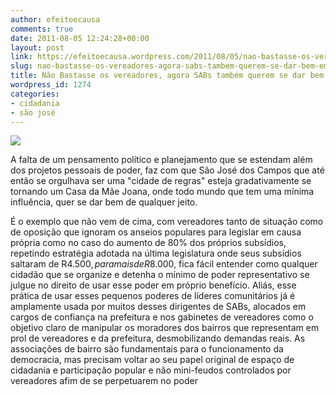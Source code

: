 ```yaml
---
author: efeitoecausa
comments: true
date: 2011-08-05 12:24:28+00:00
layout: post
link: https://efeitoecausa.wordpress.com/2011/08/05/nao-bastasse-os-vereadores-agora-sabs-tambem-querem-se-dar-bem-em-sjc/
slug: nao-bastasse-os-vereadores-agora-sabs-tambem-querem-se-dar-bem-em-sjc
title: Não Bastasse os vereadores, agora SABs também querem se dar bem em SJC
wordpress_id: 1274
categories:
- cidadania
- são josé
---
```


[![](http://efeitoecausa.files.wordpress.com/2011/08/boquinha-sab.jpg)](http://efeitoecausa.files.wordpress.com/2011/08/boquinha-sab.jpg)

A falta de um pensamento político e planejamento que se estendam além dos projetos pessoais de poder, faz com que São José dos Campos que até então se orgulhava ser uma "cidade de regras" esteja gradativamente se tornando um Casa da Mãe Joana, onde todo mundo que tem uma mínima influência, quer se dar bem de qualquer jeito.

É o exemplo que não vem de cima, com vereadores tanto de situação como de oposição que ignoram os anseios populares para legislar em causa própria como no caso do aumento de 80% dos próprios subsídios, repetindo estratégia adotada na última legislatura onde seus subsídios saltaram de R$4.500, para mais de R$8.000, fica fácil entender como qualquer cidadão que se organize e detenha o mínimo de poder representativo se julgue no direito de usar esse poder em próprio benefício. Aliás, esse prática de usar esses pequenos poderes de líderes comunitários já é amplamente usada por muitos desses dirigentes de SABs, alocados em cargos de confiança na prefeitura e nos gabinetes de vereadores como o objetivo claro de manipular os moradores dos bairros que representam em prol de vereadores e da prefeitura, desmobilizando demandas reais. As associações de bairro são fundamentais para o funcionamento da democracia, mas precisam voltar ao seu papel original de espaço de cidadania e participação popular e não mini-feudos controlados por vereadores afim de se perpetuarem no poder
